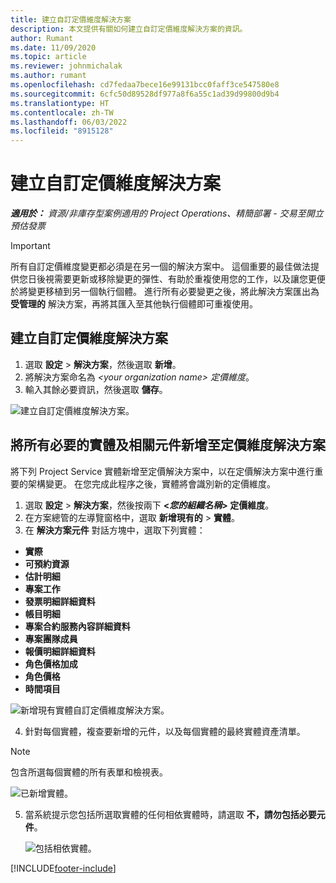 ```yaml
---
title: 建立自訂定價維度解決方案
description: 本文提供有關如何建立自訂定價維度解決方案的資訊。
author: Rumant
ms.date: 11/09/2020
ms.topic: article
ms.reviewer: johnmichalak
ms.author: rumant
ms.openlocfilehash: cd7fedaa7bece16e99131bcc0faff3ce547580e8
ms.sourcegitcommit: 6cfc50d89528df977a8f6a55c1ad39d99800d9b4
ms.translationtype: HT
ms.contentlocale: zh-TW
ms.lasthandoff: 06/03/2022
ms.locfileid: "8915128"
---
```

# <a name="create-a-solution-for-custom-pricing-dimensions"></a>建立自訂定價維度解決方案

 _**適用於：** 資源/非庫存型案例適用的 Project Operations、精簡部署 - 交易至開立預估發票_ 

>[!IMPORTANT]
>所有自訂定價維度變更都必須是在另一個的解決方案中。 這個重要的最佳做法提供您日後視需要更新或移除變更的彈性、有助於重複使用您的工作，以及讓您更便於將變更移植到另一個執行個體。 進行所有必要變更之後，將此解決方案匯出為 **受管理的** 解決方案，再將其匯入至其他執行個體即可重複使用。

## <a name="create-a-solution-for-custom-pricing-dimensions"></a>建立自訂定價維度解決方案

1.  選取 **設定** > **解決方案**，然後選取 **新增**。
2.  將解決方案命名為 *\<your organization name\> 定價維度*。
3. 輸入其餘必要資訊，然後選取 **儲存**。

  ![建立自訂定價維度解決方案。](./media/Creation-of-custom-pricing-dimension-solution.png)
 
## <a name="add-all-required-entities-and-related-components-to-the-pricing-dimension-solution"></a>將所有必要的實體及相關元件新增至定價維度解決方案

將下列 Project Service 實體新增至定價解決方案中，以在定價解決方案中進行重要的架構變更。 在您完成此程序之後，實體將會識別新的定價維度。

1.  選取 **設定** > **解決方案**，然後按兩下 **<*您的組織名稱*> 定價維度**。
2.  在方案總管的左導覽窗格中，選取 **新增現有的** >  **實體**。
3.  在 **解決方案元件** 對話方塊中，選取下列實體：
 
   - **實際**
   - **可預約資源**
   - **估計明細**
   - **專案工作**
   - **發票明細詳細資料**
   - **帳目明細**
   - **專案合約服務內容詳細資料**
   - **專案團隊成員**
   - **報價明細詳細資料**
   - **角色價格加成**
   - **角色價格**
   - **時間項目**
 
   ![新增現有實體自訂定價維度解決方案。](./media/Existing-entities-to-PD-solution.png)
 
 4. 針對每個實體，複查要新增的元件，以及每個實體的最終實體資產清單。 

   >[!NOTE]
   > 包含所選每個實體的所有表單和檢視表。

  ![已新增實體。](./media/solution-component-selection.png)


5.  當系統提示您包括所選取實體的任何相依實體時，請選取 **不，請勿包括必要元件**。

    ![包括相依實體。](./media/Do-not-include-required.png)


[!INCLUDE[footer-include](../includes/footer-banner.md)]
